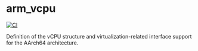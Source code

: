 # arm_vcpu

[![CI](https://github.com/arceos-org/arm_vcpu/actions/workflows/ci.yml/badge.svg?branch=main)](https://github.com/arceos-org/percpu/actions/workflows/ci.yml)

Definition of the vCPU structure and virtualization-related interface support for the AArch64 architecture.